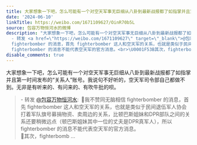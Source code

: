 ```yaml
---
title: 大家想象一下吧，怎么可能有一个对空天军事无巨细从八卦到最新战报都了如指掌并且第一时间发布的“关系人”账号。我说句不好听的，空天军司令部自己都做不到。无...
date: '2024-06-10'
linkTitle: https://weibo.com/1671109627/OinR70b5L
source: 包容万物恒河水的微博
description: "大家想象一下吧，怎么可能有一个对空天军事无巨细从八卦到最新战报都了如指掌并且第一时间发布的“关系人”账号。我说句不好听的，空天军司令部自己都做不到。无非是有听来的、有问来的、有吹牛批的呗。<br><blockquote>
  - 转发 <a href=\"https://weibo.com/1671109627\" target=\"_blank\">@包容万物恒河水</a>: \U0001F53B我不赞同无脑相信
  fighterbomber 的消息，首先 fighterbomber 这人和空天军的关系，也就是类似于民间退伍军人协会打着军队旗号募捐物资、卖周边的关系，比顿巴斯姐妹和DPR部队之间的关系还要稍微远点（顿巴斯姐妹其中一位的丈夫是DPR真军人），所以
  fighterbomber 的消息不能代表空天军的官方消息。<br>\U0001F53B其次，fighterbomb ..."
disable_comments: true
---
```

大家想象一下吧，怎么可能有一个对空天军事无巨细从八卦到最新战报都了如指掌并且第一时间发布的“关系人”账号。我说句不好听的，空天军司令部自己都做不到。无非是有听来的、有问来的、有吹牛批的呗。<br><blockquote> - 转发 <a href="https://weibo.com/1671109627" target="_blank">@包容万物恒河水</a>: 🔻我不赞同无脑相信 fighterbomber 的消息，首先 fighterbomber 这人和空天军的关系，也就是类似于民间退伍军人协会打着军队旗号募捐物资、卖周边的关系，比顿巴斯姐妹和DPR部队之间的关系还要稍微远点（顿巴斯姐妹其中一位的丈夫是DPR真军人），所以 fighterbomber 的消息不能代表空天军的官方消息。<br>🔻其次，fighterbomb ...